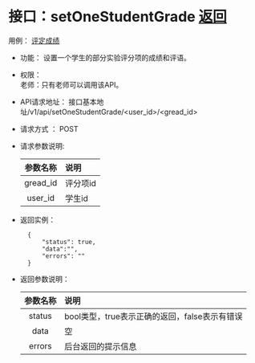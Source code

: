 ﻿﻿
# 接口：setOneStudentGrade  [返回](../../README.md)
用例： [评定成绩](../用例/评定成绩.md)

- 功能：
    设置一个学生的部分实验评分项的成绩和评语。
    
- 权限：    
    老师：只有老师可以调用该API。
    
- API请求地址： 
    接口基本地址/v1/api/setOneStudentGrade/<user_id>/<gread_id>

- 请求方式 ：
    POST

- 请求参数说明:        

  |参数名称|说明|
  |:---------:|:--------------------------------------------------------|
  |gread_id|评分项id|
  |user_id|学生id|

    
- 返回实例：

        {         
            "status": true,
            "data":"",    
            "errors": ""
        }
 
- 返回参数说明：    
 
  |参数名称|说明|
  |:---------:|:--------------------------------------------------------|      
  |status|bool类型，true表示正确的返回，false表示有错误|
  |data|空|
  |errors|后台返回的提示信息|

